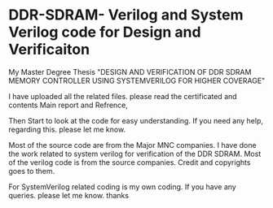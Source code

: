 # DDR-SDRAM- Verilog and System Verilog code for Design and Verificaiton 
My Master Degree Thesis
"DESIGN AND VERIFICATION OF DDR SDRAM MEMORY CONTROLLER USING SYSTEMVERILOG FOR HIGHER COVERAGE"

I have uploaded all the related files.
please read 
the certificated and contents
Main report
and Refrence, 

Then Start to look at the code for easy understanding. 
If you need any help, regarding this. please let me know. 

Most of the source code are from the Major MNC companies. I have done the work related to system verilog for verification of the DDR SDRAM. 
Most of the verilog code is from the source companies. Credit and copyrights goes to them. 

For SystemVerilog related coding is my own coding. 
If you have any queries. please let me know. 
thanks
